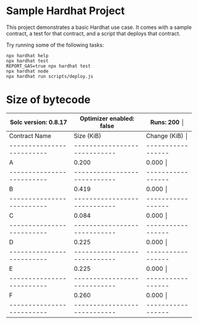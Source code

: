# Sample Hardhat Project

This project demonstrates a basic Hardhat use case. It comes with a sample contract, a test for that contract, and a script that deploys that contract.

Try running some of the following tasks:

```shell
npx hardhat help
npx hardhat test
REPORT_GAS=true npx hardhat test
npx hardhat node
npx hardhat run scripts/deploy.js
```

# Size of bytecode

 |  Solc version: 0.8.17  |  Optimizer enabled: false  |  Runs: 200     │
 -------------------------|----------------------------|-----------------
 |  Contract Name         |  Size (KiB)                |  Change (KiB)  │
 -------------------------|----------------------------|-----------------
 |  A                     |                     0.200  |         0.000  │
 -------------------------|----------------------------|-----------------
 |  B                     |                     0.419  |         0.000  │
 -------------------------|----------------------------|-----------------
 |  C                     |                     0.084  |         0.000  │
 -------------------------|----------------------------|-----------------
 |  D                     |                     0.225  |         0.000  │
 -------------------------|----------------------------|-----------------
 |  E                     |                     0.225  |         0.000  │
 -------------------------|----------------------------|-----------------
 |  F                     |                     0.260  |         0.000  │
 -------------------------|----------------------------|-----------------